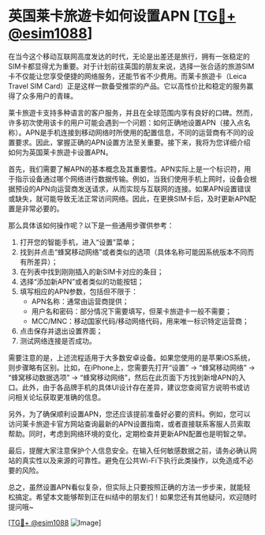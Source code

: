 # 英国莱卡旅遊卡如何设置APN [[TG💪+ @esim1088](https://t.me/s/esim1088)]

在当今这个移动互联网高度发达的时代，无论是出差还是旅行，拥有一张稳定的SIM卡都显得尤为重要。对于计划前往英国的朋友来说，选择一张合适的旅游SIM卡不仅能让您享受便捷的网络服务，还能节省不少费用。而莱卡旅遊卡（Leica Travel SIM Card）正是这样一款备受推崇的产品。它以高性价比和稳定的服务赢得了众多用户的青睐。

莱卡旅遊卡支持多种语言的客户服务，并且在全球范围内享有良好的口碑。然而，许多初次使用该卡的用户可能会遇到一个问题：如何正确地设置APN（接入点名称）。APN是手机连接到移动网络时所使用的配置信息，不同的运营商有不同的设置要求。因此，掌握正确的APN设置方法至关重要。接下来，我将为您详细介绍如何为英国莱卡旅遊卡设置APN。

首先，我们需要了解APN的基本概念及其重要性。APN实际上是一个标识符，用于指示设备通过哪个网络进行数据传输。例如，当我们使用手机上网时，设备会根据预设的APN向运营商发送请求，从而实现与互联网的连接。如果APN设置错误或缺失，就可能导致无法正常访问网络。因此，在更换SIM卡后，及时更新APN配置是非常必要的。

那么具体该如何操作呢？以下是一些通用步骤供参考：

1. 打开您的智能手机，进入“设置”菜单；
2. 找到并点击“蜂窝移动网络”或者类似的选项（具体名称可能因系统版本不同而有所差异）；
3. 在列表中找到刚刚插入的新SIM卡对应的条目；
4. 选择“添加新APN”或者类似的功能按钮；
5. 填写相应的APN参数，包括但不限于：
   - APN名称：通常由运营商提供；
   - 用户名和密码：部分情况下需要填写，但莱卡旅遊卡一般不需要；
   - MCC/MNC：移动国家代码/移动网络代码，用来唯一标识特定运营商；
6. 点击保存并退出设置界面；
7. 测试网络连接是否成功。

需要注意的是，上述流程适用于大多数安卓设备。如果您使用的是苹果iOS系统，则步骤略有区别。比如，在iPhone上，您需要先打开“设置” -> “蜂窝移动网络” -> “蜂窝移动数据选项” -> “蜂窝移动网络”，然后在此页面下方找到新增APN的入口。此外，由于各品牌手机的具体UI设计存在差异，建议您查阅官方说明书或访问相关论坛获取更准确的信息。

另外，为了确保顺利设置APN，您还应该提前准备好必要的资料。例如，您可以访问莱卡旅遊卡官方网站查询最新的APN设置指南，或者直接联系客服人员索取帮助。同时，考虑到网络环境的变化，定期检查并更新APN配置也是明智之举。

最后，提醒大家注意保护个人信息安全。在输入任何敏感数据之前，请务必确认网站的真实性以及来源的可靠性。避免在公共Wi-Fi下执行此类操作，以免造成不必要的风险。

总之，虽然设置APN看似复杂，但实际上只要按照正确的方法一步步来，就能轻松搞定。希望本文能够帮到正在纠结中的朋友们！如果您还有其他疑问，欢迎随时提问哦~ 

[[TG💪+ @esim1088](https://t.me/s/esim1088) ![Image](https://i.postimg.cc/4NQfJmqS/Snipaste-2025-05-13-00-14-12.png)]